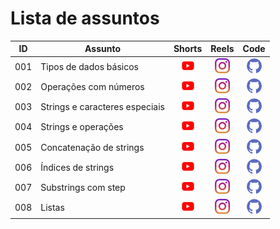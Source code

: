 # Lista de assuntos


|ID|Assunto|Shorts|Reels|Code|
|---|---|:---:|:---:|:---:|
|001|Tipos de dados básicos | [![youtube](img/youtube.png)](https://www.youtube.com/shorts/z2xZJZ6PA2M) | [![instagram](img/instagram.png)](https://www.instagram.com/reel/C0Eu0g9gAxs/) | [![github](img/github.png)](https://github.com/codeshow/one-minute/blob/main/code/one-minute-001.py)|
|002|Operações com números | [![youtube](img/youtube.png)](https://www.youtube.com/shorts/jUQaxG6bhZo) | [![instagram](img/instagram.png)](https://www.instagram.com/p/C0Wut8tAVq3/) | [![github](img/github.png)](https://github.com/codeshow/one-minute/blob/main/code/one-minute-002.py) |
|003|Strings e caracteres especiais | [![youtube](img/youtube.png)](https://www.youtube.com/shorts/Jwx-ugiUNIc) | [![instagram](img/instagram.png)](https://www.instagram.com/p/C0oxOKVAPBk/) | [![github](img/github.png)](https://github.com/codeshow/one-minute/blob/main/code/one-minute-003.py) |
|004|Strings e operações | [![youtube](img/youtube.png)](https://www.youtube.com/shorts/N6wnJDbKwmU) | [![instagram](img/instagram.png)](https://www.instagram.com/p/C06vpWoAiOX) | [![github](img/github.png)](https://github.com/codeshow/one-minute/blob/main/code/one-minute-004.py) |
|005| Concatenação de strings | [![youtube](img/youtube.png)](https://www.youtube.com/shorts/TIUiT1nNuK8) | [![instagram](img/instagram.png)](https://www.instagram.com/reel/C1MuIMgAudu/) | [![github](img/github.png)](https://github.com/codeshow/one-minute/blob/main/code/one-minute-005.py) |
|006| Índices de strings | [![youtube](img/youtube.png)](https://www.youtube.com/shorts/XVJWaLWejC8) | [![instagram](img/instagram.png)](https://www.instagram.com/reel/C1e2vFYAESE/) | [![github](img/github.png)](https://github.com/codeshow/one-minute/blob/main/code/one-minute-006.py) |
|007| Substrings com step | [![youtube](img/youtube.png)](https://www.youtube.com/shorts/3hWRLv7OOvo) | [![instagram](img/instagram.png)](https://www.instagram.com/reel/C1wz2YigDla/) | [![github](img/github.png)](https://github.com/codeshow/one-minute/blob/main/code/one-minute-007.py) |
|008| Listas | [![youtube](img/youtube.png)](https://www.youtube.com/shorts/C--rxKPDoEM) | [![instagram](img/instagram.png)](https://www.instagram.com/p/C2C1y6EAyi0/) | [![github](img/github.png)](https://github.com/codeshow/one-minute/blob/main/code/one-minute-008.py) |
